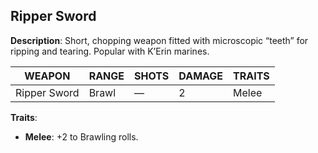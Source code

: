 ## Ripper Sword

**Description**: Short, chopping weapon fitted with microscopic “teeth” for ripping and tearing. Popular with K’Erin marines.

| WEAPON      | RANGE | SHOTS | DAMAGE | TRAITS |
|-------------|-------|-------|--------|--------|
| Ripper Sword| Brawl | —     | 2      | Melee  |

**Traits**:
- **Melee**: +2 to Brawling rolls.
